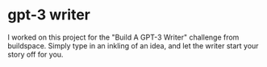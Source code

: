 # gpt-3 writer
I worked on this project for the "Build A GPT-3 Writer" challenge from buildspace. Simply type in an inkling of an idea, and let the writer start your story off for you.